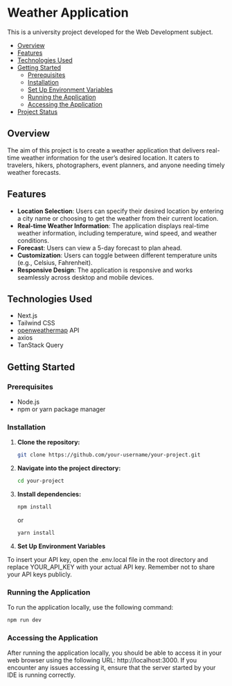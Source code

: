 # Weather Application

This is a university project developed for the Web Development subject.

- [Overview](#overview)
- [Features](#features)
- [Technologies Used](#technologies-used)
- [Getting Started](#getting-started)
  - [Prerequisites](#prerequisites)
  - [Installation](#installation)
  - [Set Up Environment Variables](#set-up-environment-variables)
  - [Running the Application](#running-the-application)
  - [Accessing the Application](#accessing-the-application)
- [Project Status](#project-status)

## Overview

The aim of this project is to create a weather application that delivers real-time weather information for the user’s desired location. It caters to travelers, hikers, photographers, event planners, and anyone needing timely weather forecasts.

## Features

- **Location Selection**: Users can specify their desired location by entering a city name or choosing to get the weather from their current location.
- **Real-time Weather Information**: The application displays real-time weather information, including temperature, wind speed, and weather conditions.
- **Forecast**: Users can view a 5-day forecast to plan ahead.
- **Customization**: Users can toggle between different temperature units (e.g., Celsius, Fahrenheit).
- **Responsive Design**: The application is responsive and works seamlessly across desktop and mobile devices.

## Technologies Used

- Next.js
- Tailwind CSS
- [openweathermap](https://openweathermap.org/) API
- axios
- TanStack Query

## Getting Started

### Prerequisites

- Node.js
- npm or yarn package manager

### Installation

1. **Clone the repository:**

   ```sh
   git clone https://github.com/your-username/your-project.git
   ```

2. **Navigate into the project directory:**

   ```sh
   cd your-project
   ```

3. **Install dependencies:**

   ```sh
   npm install
   ```

   or

   ```sh
   yarn install
   ```

4. **Set Up Environment Variables**

To insert your API key, open the .env.local file in the root directory and replace YOUR_API_KEY with your actual API key. Remember not to share your API keys publicly.

### Running the Application

To run the application locally, use the following command:

```sh
npm run dev
```

### Accessing the Application

After running the application locally, you should be able to access it in your web browser using the following URL: http://localhost:3000. If you encounter any issues accessing it, ensure that the server started by your IDE is running correctly.
